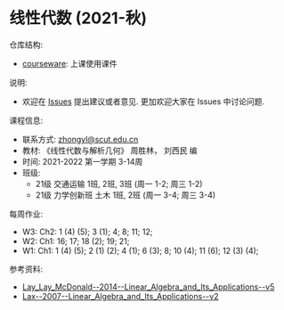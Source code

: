 # 线性代数 (2021-秋)

仓库结构: 
- [courseware](https://github.com/zhongyl0430/2021-Autumn_Linear_Algebra/tree/main/courseware): 上课使用课件

说明: 
- 欢迎在 [Issues](https://github.com/zhongyl0430/2021-Autumn_Linear_Algebra/issues) 提出建议或者意见. 更加欢迎大家在 Issues 中讨论问题. 

课程信息: 
- 联系方式: zhongyl@scut.edu.cn
- 教材: 《线性代数与解析几何》 周胜林， 刘西民 编
- 时间: 2021-2022 第一学期 3-14周
- 班级: 
  - 21级 交通运输 1班, 2班, 3班 (周一 1-2; 周三 1-2)
  - 21级 力学创新班 土木 1班, 2班 (周一 3-4; 周三 3-4)

每周作业: 
- W3: Ch2: 1 (4) (5); 3 (1); 4; 8; 11; 12;
- W2: Ch1: 16; 17; 18 (2); 19; 21; 
- W1: Ch1: 1 (4) (5); 2 (1) (2); 4 (1); 6 (3); 8; 10 (4); 11 (6); 12 (3) (4);

参考资料: 
- [Lay_Lay_McDonald--2014--Linear_Algebra_and_Its_Applications--v5](https://math.berkeley.edu/~yonah/files/Linear%20Algebra.pdf)
- [Lax--2007--Linear_Algebra_and_Its_Applications--v2](matematicas.unex.es/~navarro/algebralineal/lax.pdf)

